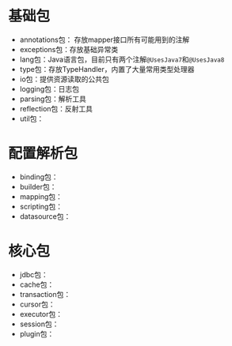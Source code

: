 
# 基础包
- annotations包： 存放mapper接口所有可能用到的注解
- exceptions包：存放基础异常类
- lang包：Java语言包，目前只有两个注解`@UsesJava7`和`@UsesJava8`
- type包：存放TypeHandler，内置了大量常用类型处理器
- io包：提供资源读取的公共包
- logging包：日志包
- parsing包：解析工具
- reflection包：反射工具
- util包：

# 配置解析包
- binding包：
- builder包：
- mapping包：
- scripting包：
- datasource包：

# 核心包
- jdbc包：
- cache包：
- transaction包：
- cursor包：
- executor包：
- session包：
- plugin包：